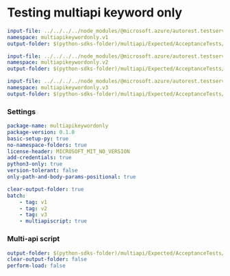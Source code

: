 # Testing multiapi keyword only

``` yaml $(tag) == 'v1'
input-file: ../../../../node_modules/@microsoft.azure/autorest.testserver/swagger/multiapi-v1.json
namespace: multiapikeywordonly.v1
output-folder: $(python-sdks-folder)/multiapi/Expected/AcceptanceTests/MultiapiKeywordOnly/multiapikeywordonly/v1
```

``` yaml $(tag) == 'v2'
input-file: ../../../../node_modules/@microsoft.azure/autorest.testserver/swagger/multiapi-v2.json
namespace: multiapikeywordonly.v2
output-folder: $(python-sdks-folder)/multiapi/Expected/AcceptanceTests/MultiapiKeywordOnly/multiapikeywordonly/v2
```

``` yaml $(tag) == 'v3'
input-file: ../../../../node_modules/@microsoft.azure/autorest.testserver/swagger/multiapi-v3.json
namespace: multiapikeywordonly.v3
output-folder: $(python-sdks-folder)/multiapi/Expected/AcceptanceTests/MultiapiKeywordOnly/multiapikeywordonly/v3
```

### Settings
``` yaml
package-name: multiapikeywordonly
package-version: 0.1.0
basic-setup-py: true
no-namespace-folders: true
license-header: MICROSOFT_MIT_NO_VERSION
add-credentials: true
python3-only: true
version-tolerant: false
only-path-and-body-params-positional: true
```

``` yaml $(multiapi)
clear-output-folder: true
batch:
    - tag: v1
    - tag: v2
    - tag: v3
    - multiapiscript: true
```

### Multi-api script

``` yaml $(multiapiscript)
output-folder: $(python-sdks-folder)/multiapi/Expected/AcceptanceTests/MultiapiKeywordOnly/multiapikeywordonly/
clear-output-folder: false
perform-load: false
```
